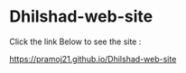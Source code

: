 # Dhilshad-web-site


Click the link Below to see the site : 

https://pramoj21.github.io/Dhilshad-web-site

